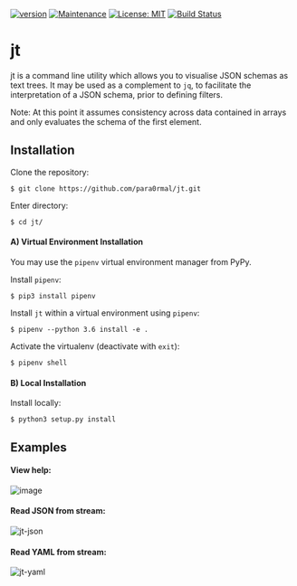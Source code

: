 [![version](https://img.shields.io/badge/Version-1.0-teal.svg)](https://GitHub.com/Naereen/StrapDown.js/graphs/commit-activity)
[![Maintenance](https://img.shields.io/badge/Maintained%3F-yes-teal.svg)](https://GitHub.com/Naereen/StrapDown.js/graphs/commit-activity)
[![License: MIT](https://img.shields.io/badge/License-MIT-teal.svg)](https://opensource.org/licenses/MIT)
[![Build Status](https://travis-ci.com/para0rmal/jt.svg?branch=master)](https://travis-ci.com/para0rmal/jt)


# jt

jt is a command line utility which allows you to visualise JSON schemas as text trees. It may be used as a complement to `jq`, to facilitate the interpretation of a JSON schema, prior to defining filters.

Note: At this point it assumes consistency across data contained in arrays and only evaluates the schema of the first element.

Installation
---


Clone the repository:
```
$ git clone https://github.com/para0rmal/jt.git
```

Enter directory:
```
$ cd jt/
```

#### A) Virtual Environment Installation

You may use the `pipenv` virtual environment manager from PyPy. 

Install `pipenv`:
```
$ pip3 install pipenv
```

Install `jt` within a virtual environment using `pipenv`:
```
$ pipenv --python 3.6 install -e .
```

Activate the virtualenv (deactivate with `exit`):
```
$ pipenv shell
```


#### B) Local Installation

Install locally:
```
$ python3 setup.py install
```

Examples
---

#### View help:
![image](https://user-images.githubusercontent.com/15225347/76715009-3d1bc300-6722-11ea-8ee8-954693ee6b46.png)

#### Read JSON from stream:
![jt-json](https://user-images.githubusercontent.com/15225347/76711660-c5419e80-6709-11ea-8b03-0795f107a9c1.png)

#### Read YAML from stream:
![jt-yaml](https://user-images.githubusercontent.com/15225347/76711659-c4a90800-6709-11ea-908f-5699c0b17308.png)

